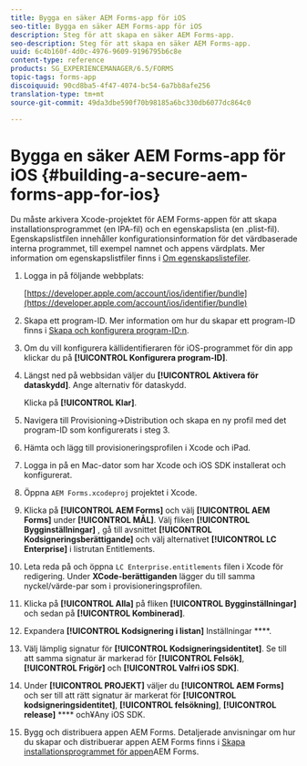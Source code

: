 ```yaml
---
title: Bygga en säker AEM Forms-app för iOS
seo-title: Bygga en säker AEM Forms-app för iOS
description: Steg för att skapa en säker AEM Forms-app.
seo-description: Steg för att skapa en säker AEM Forms-app.
uuid: 6c4b160f-4d0c-4976-9609-9196795b6c8e
content-type: reference
products: SG_EXPERIENCEMANAGER/6.5/FORMS
topic-tags: forms-app
discoiquuid: 90cd8ba5-4f47-4074-bc54-6a7bb8afe256
translation-type: tm+mt
source-git-commit: 49da3dbe590f70b98185a6bc330db6077dc864c0

---
```



# Bygga en säker AEM Forms-app för iOS {#building-a-secure-aem-forms-app-for-ios}

Du måste arkivera Xcode-projektet för AEM Forms-appen för att skapa installationsprogrammet (en IPA-fil) och en egenskapslista (en .plist-fil). Egenskapslistfilen innehåller konfigurationsinformation för det värdbaserade interna programmet, till exempel namnet och appens värdplats. Mer information om egenskapslistfiler finns i [Om egenskapslistefiler](https://developer.apple.com/library/ios/#documentation/general/Reference/InfoPlistKeyReference/Articles/AboutInformationPropertyListFiles.html).

1. Logga in på följande webbplats:

   [https://developer.apple.com/account/ios/identifier/bundle](https://developer.apple.com/account/ios/identifier/bundle)

1. Skapa ett program-ID. Mer information om hur du skapar ett program-ID finns i [Skapa och konfigurera program-ID:n](https://developer.apple.com/library/ios/documentation/IDEs/Conceptual/AppDistributionGuide/MaintainingProfiles/MaintainingProfiles.html).
1. Om du vill konfigurera källidentifieraren för iOS-programmet för din app klickar du på **[!UICONTROL Konfigurera program-ID]**.
1. Längst ned på webbsidan väljer du **[!UICONTROL Aktivera för dataskydd]**. Ange alternativ för dataskydd.

   Klicka på **[!UICONTROL Klar]**.

1. Navigera till Provisioning->Distribution och skapa en ny profil med det program-ID som konfigurerats i steg 3.
1. Hämta och lägg till provisioneringsprofilen i Xcode och iPad.
1. Logga in på en Mac-dator som har Xcode och iOS SDK installerat och konfigurerat.
1. Öppna `AEM Forms.xcodeproj` projektet i Xcode.
1. Klicka på **[!UICONTROL AEM Forms]** och välj **[!UICONTROL AEM Forms]** under **[!UICONTROL MÅL]**. Välj fliken **[!UICONTROL Bygginställningar]** , gå till avsnittet **[!UICONTROL Kodsigneringsberättigande]** och välj alternativet **[!UICONTROL LC Enterprise]** i listrutan Entitlements.
1. Leta reda på och öppna `LC Enterprise.entitlements` filen i Xcode för redigering. Under **XCode-berättiganden** lägger du till samma nyckel/värde-par som i provisioneringsprofilen.
1. Klicka på **[!UICONTROL Alla]** på fliken **[!UICONTROL Bygginställningar]** och sedan på **[!UICONTROL Kombinerad]**.
1. Expandera **[!UICONTROL Kodsignering i listan]** Inställningar ****.
1. Välj lämplig signatur för **[!UICONTROL Kodsigneringsidentitet]**. Se till att samma signatur är markerad för **[!UICONTROL Felsök]**, **[!UICONTROL Frigör]** och **[!UICONTROL Valfri iOS SDK]**.
1. Under **[!UICONTROL PROJEKT]** väljer du **[!UICONTROL AEM Forms]** och ser till att rätt signatur är markerat för **[!UICONTROL kodsigneringsidentitet]**, **[!UICONTROL felsökning]**, **[!UICONTROL release]** **** och¥Any iOS SDK.
1. Bygg och distribuera appen AEM Forms. Detaljerade anvisningar om hur du skapar och distribuerar appen AEM Forms finns i [Skapa installationsprogrammet för appen](setup-xcode-project-build-installer.md#build-the-installer-for-the-mobile-workspace-app)AEM Forms.
